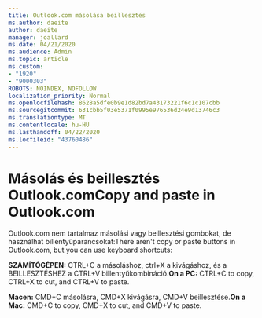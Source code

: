 ```yaml
---
title: Outlook.com másolása beillesztés
ms.author: daeite
author: daeite
manager: joallard
ms.date: 04/21/2020
ms.audience: Admin
ms.topic: article
ms.custom:
- "1920"
- "9000303"
ROBOTS: NOINDEX, NOFOLLOW
localization_priority: Normal
ms.openlocfilehash: 8628a5dfe0b9e1d82bd7a43173221f6c1c107cbb
ms.sourcegitcommit: 631cbb5f03e5371f0995e976536d24e9d13746c3
ms.translationtype: MT
ms.contentlocale: hu-HU
ms.lasthandoff: 04/22/2020
ms.locfileid: "43760486"
---
```

# <a name="copy-and-paste-in-outlookcom"></a><span data-ttu-id="254a6-102">Másolás és beillesztés Outlook.com</span><span class="sxs-lookup"><span data-stu-id="254a6-102">Copy and paste in Outlook.com</span></span>

<span data-ttu-id="254a6-103">Outlook.com nem tartalmaz másolási vagy beillesztési gombokat, de használhat billentyűparancsokat:</span><span class="sxs-lookup"><span data-stu-id="254a6-103">There aren't copy or paste buttons in Outlook.com, but you can use keyboard shortcuts:</span></span>

<span data-ttu-id="254a6-104">**SZÁMÍTÓGÉPEN:** CTRL+C a másoláshoz, ctrl+X a kivágáshoz, és a BEILLESZTÉSHEZ a CTRL+V billentyűkombináció.</span><span class="sxs-lookup"><span data-stu-id="254a6-104">**On a PC:** CTRL+C to copy, CTRL+X to cut, and CTRL+V to paste.</span></span>

<span data-ttu-id="254a6-105">**Macen:** CMD+C másolásra, CMD+X kivágásra, CMD+V beillesztése.</span><span class="sxs-lookup"><span data-stu-id="254a6-105">**On a Mac:** CMD+C to copy, CMD+X to cut, and CMD+V to paste.</span></span>